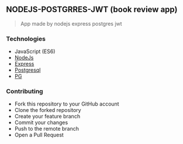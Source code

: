 ## NODEJS-POSTGRRES-JWT (book review app)
> App made by nodejs express postgres jwt

### Technologies
- JavaScript (ES6)
- [NodeJs](https://nodejs.org)
- [Express](http://expressjs.com/)
- [Postgresql](https://www.postgresql.org/)
- [PG](https://node-postgres.com/)

### Contributing
- Fork this repository to your GitHub account
- Clone the forked repository
- Create your feature branch
- Commit your changes
- Push to the remote branch
- Open a Pull Request
